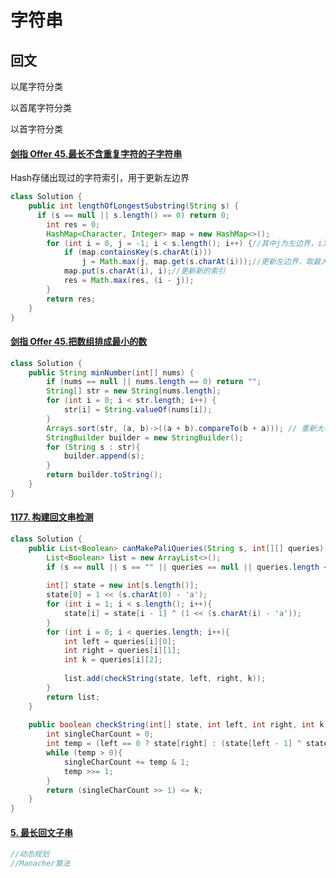 # 字符串

## 回文

以尾字符分类

以首尾字符分类

以首字符分类

####  [剑指 Offer 45.最长不含重复字符的子字符串](https://leetcode-cn.com/problems/zui-chang-bu-han-zhong-fu-zi-fu-de-zi-zi-fu-chuan-lcof/)

Hash存储出现过的字符索引，用于更新左边界

```java
class Solution {
    public int lengthOfLongestSubstring(String s) {
      if (s == null || s.length() == 0) return 0;
        int res = 0;
        HashMap<Character, Integer> map = new HashMap<>();
        for (int i = 0, j = -1; i < s.length(); i++) {//其中j为左边界，i为右边界
            if (map.containsKey(s.charAt(i)))
                j = Math.max(j, map.get(s.charAt(i)));//更新左边界，取最大值是因为，重复字符的位置可能在当前序列的中间
            map.put(s.charAt(i), i);//更新新的索引
            res = Math.max(res, (i - j));
        }
        return res;  
    }
}
```

#### [剑指 Offer 45.把数组排成最小的数](https://leetcode-cn.com/problems/ba-shu-zu-pai-cheng-zui-xiao-de-shu-lcof/)

```java
class Solution {
    public String minNumber(int[] nums) {
        if (nums == null || nums.length == 0) return "";
        String[] str = new String[nums.length];
        for (int i = 0; i < str.length; i++) {
            str[i] = String.valueOf(nums[i]);
        }
        Arrays.sort(str, (a, b)->((a + b).compareTo(b + a))); // 重新大小规则
        StringBuilder builder = new StringBuilder();
        for (String s : str){
            builder.append(s);
        }
        return builder.toString();
    }
}
```

#### [1177. 构建回文串检测](https://leetcode-cn.com/problems/can-make-palindrome-from-substring/)

```java
class Solution {
    public List<Boolean> canMakePaliQueries(String s, int[][] queries) {
        List<Boolean> list = new ArrayList<>();
        if (s == null || s == "" || queries == null || queries.length < 1 || queries[0].length < 2) return list;
        
        int[] state = new int[s.length()];
        state[0] = 1 << (s.charAt(0) - 'a');
        for (int i = 1; i < s.length(); i++){
            state[i] = state[i - 1] ^ (1 << (s.charAt(i) - 'a'));
        }
        for (int i = 0; i < queries.length; i++){
            int left = queries[i][0];
            int right = queries[i][1];
            int k = queries[i][2];
            
            list.add(checkString(state, left, right, k));
        }
        return list;
    }
    
    public boolean checkString(int[] state, int left, int right, int k){
        int singleCharCount = 0;
        int temp = (left == 0 ? state[right] : (state[left - 1] ^ state[right]));  
        while (temp > 0){
            singleCharCount += temp & 1;
            temp >>= 1;
        }   
        return (singleCharCount >> 1) <= k;
    }
}
```

#### [5. 最长回文子串](https://leetcode-cn.com/problems/longest-palindromic-substring/)

```java
//动态规划
//Manacher算法
```

